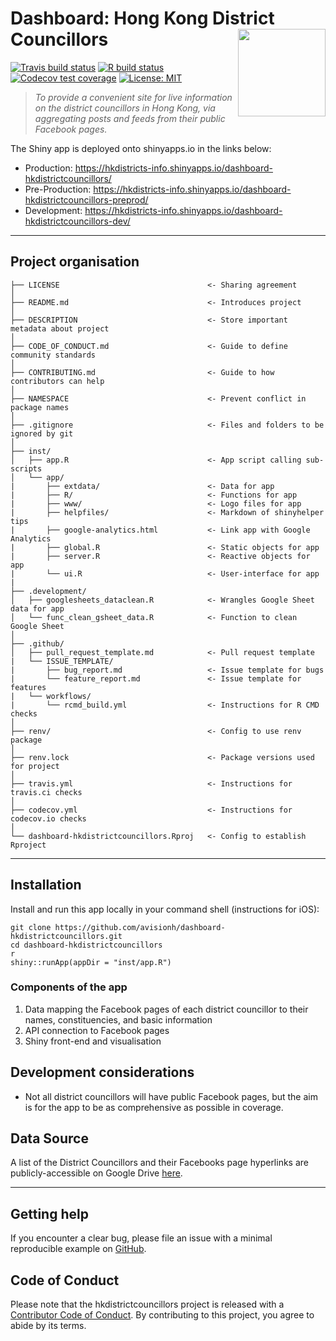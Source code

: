 # Dashboard: Hong Kong District Councillors <img src="https://raw.githubusercontent.com/avisionh/dashboard-hkdistrictcouncillors/master/inst/app/www/logo.png" align="right" height="140" />

[![Travis build status](https://travis-ci.org/Hong-Kong-Districts-Info/dashboard-hkdistrictcouncillors.svg?branch=master)](https://travis-ci.com/avisionh/dashboard-hkdistrictcouncillors) [![R build status](https://github.com/avisionh/dashboard-hkdistrictcouncillors/workflows/R-CMD-check/badge.svg)](https://github.com/avisionh/dashboard-hkdistrictcouncillors/actions) [![Codecov test coverage](https://codecov.io/gh/avisionh/dashboard-hkdistrictcouncillors/branch/master/graph/badge.svg)](https://codecov.io/gh/avisionh/dashboard-hkdistrictcouncillors?branch=master) [![License: MIT](https://img.shields.io/badge/License-MIT-yellow.svg)](https://opensource.org/licenses/MIT) 

> *To provide a convenient site for live information on the district councillors in Hong Kong, via aggregating posts and feeds from their public Facebook pages.*

The Shiny app is deployed onto shinyapps.io in the links below:

 - Production: https://hkdistricts-info.shinyapps.io/dashboard-hkdistrictcouncillors/
 - Pre-Production: https://hkdistricts-info.shinyapps.io/dashboard-hkdistrictcouncillors-preprod/
 - Development: https://hkdistricts-info.shinyapps.io/dashboard-hkdistrictcouncillors-dev/

***

## Project organisation

    ├── LICENSE                                 <- Sharing agreement
    │
    ├── README.md                               <- Introduces project
    │
    ├── DESCRIPTION                             <- Store important metadata about project
    │
    ├── CODE_OF_CONDUCT.md                      <- Guide to define community standards
    │
    ├── CONTRIBUTING.md                         <- Guide to how contributors can help
    │
    ├── NAMESPACE                               <- Prevent conflict in package names
    │
    ├── .gitignore                              <- Files and folders to be ignored by git
    │
    ├── inst/
    │   ├── app.R                               <- App script calling sub-scripts
    │   └── app/               
    |       ├── extdata/                        <- Data for app
    |       ├── R/                              <- Functions for app
    |       ├── www/                            <- Logo files for app
    |       ├── helpfiles/                      <- Markdown of shinyhelper tips
    |       ├── google-analytics.html           <- Link app with Google Analytics
    |       ├── global.R                        <- Static objects for app
    |       ├── server.R                        <- Reactive objects for app
    |       └── ui.R                            <- User-interface for app
    |
    ├── .development/
    │   ├── googlesheets_dataclean.R            <- Wrangles Google Sheet data for app
    │   └── func_clean_gsheet_data.R            <- Function to clean Google Sheet
    │
    ├── .github/                         
    │   ├── pull_request_template.md            <- Pull request template
    |   └── ISSUE_TEMPLATE/
    |       ├── bug_report.md                   <- Issue template for bugs
    |       └── feature_report.md               <- Issue template for features
    |   └── workflows/
    |       └── rcmd_build.yml                  <- Instructions for R CMD checks
    │
    ├── renv/                                   <- Config to use renv package
    │
    ├── renv.lock                               <- Package versions used for project
    │
    ├── travis.yml                              <- Instructions for travis.ci checks
    │
    ├── codecov.yml                             <- Instructions for codecov.io checks
    │
    └── dashboard-hkdistrictcouncillors.Rproj   <- Config to establish Rproject

***

## Installation
Install and run this app locally in your command shell (instructions for iOS):

```shell
git clone https://github.com/avisionh/dashboard-hkdistrictcouncillors.git
cd dashboard-hkdistrictcouncillors
r
shiny::runApp(appDir = "inst/app.R")
```

### Components of the app
1. Data mapping the Facebook pages of each district councillor to their names, constituencies, and basic information
2. API connection to Facebook pages
3. Shiny front-end and visualisation

## Development considerations
- Not all district councillors will have public Facebook pages, but the aim is for the app to be as comprehensive as possible in coverage.

## Data Source

A list of the District Councillors and their Facebooks page hyperlinks are publicly-accessible on Google Drive [here](https://docs.google.com/spreadsheets/d/1usk9Q-5lA4bL_z6KXpUohc_2x_KhDgLxtm-YEtim_yk/edit#gid=0).

***

## Getting help
If you encounter a clear bug, please file an issue with a minimal reproducible example on [GitHub](https://github.com/avisionh/dashboard-hkdistrictcouncillors/issues).


## Code of Conduct

Please note that the hkdistrictcouncillors project is released with a [Contributor Code of Conduct](https://github.com/avisionh/dashboard-hkdistrictcouncillors/blob/feature/code-coverage/CODE_OF_CONDUCT.md). By contributing to this project, you agree to abide by its terms.
